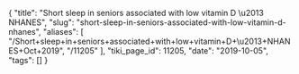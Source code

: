 {
    "title": "Short sleep in seniors associated with low vitamin D \u2013 NHANES",
    "slug": "short-sleep-in-seniors-associated-with-low-vitamin-d-nhanes",
    "aliases": [
        "/Short+sleep+in+seniors+associated+with+low+vitamin+D+\u2013+NHANES+Oct+2019",
        "/11205"
    ],
    "tiki_page_id": 11205,
    "date": "2019-10-05",
    "tags": []
}